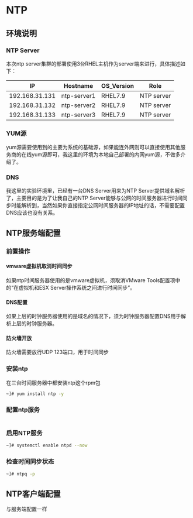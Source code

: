 # NTP



## 环境说明

### NTP Server

本次ntp server集群的部署使用3台RHEL主机作为server端来进行，具体描述如下：

| IP             | Hostname    | OS_Version | Role       |
| -------------- | ----------- | ---------- | ---------- |
| 192.168.31.131 | ntp-server1 | RHEL7.9    | NTP server |
| 192.168.31.132 | ntp-server2 | RHEL7.9    | NTP server |
| 192.168.31.133 | ntp-server3 | RHEL7.9    | NTP server |

### YUM源

yum源需要使用到的主要为系统的基础源，如果能连外网则可以直接使用其他服务商的在线yum源即可，我这里的环境为本地自己部署的内网yum源，不做多介绍了。

### DNS

我这里的实验环境里，已经有一台DNS Server用来为NTP Server提供域名解析了，主要目的是为了让我自己的NTP Server能够与公网的时间服务器进行时间同步时能解析到，当然如果你直接指定公网时间服务器的IP地址的话，不需要配置DNS应该也没有关系。



## NTP服务端配置

### 前置操作

#### vmware虚拟机取消时间同步

如果ntp时间服务器使用的是vmware虚拟机，须取消VMware Tools配置项中的“在虚拟机和ESX Server操作系统之间进行时间同步”。

#### DNS配置

如果上层的时钟服务器使用的是域名的情况下，须为时钟服务器配置DNS用于解析上层的时钟服务器。

#### 防火墙开放

防火墙需要放行UDP 123端口，用于时间同步

### 安装ntp

在三台时间服务器中都安装ntp这个rpm包

```bash
~]# yum install ntp -y
```

### 配置ntp服务

```bash

```

### 启用NTP服务

```bash
~]# systemctl enable ntpd --now
```

### 检查时间同步状态

```bash
~]# ntpq -p
```



## NTP客户端配置

与服务端配置一样